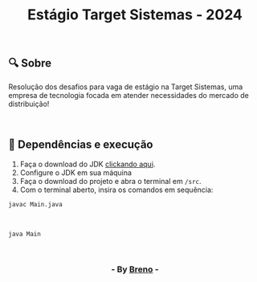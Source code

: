 <h1 align = "center"> Estágio Target Sistemas - 2024 </h1><br>

<h2> &#128269; Sobre </h2>

<p>Resolução dos desafios para vaga de estágio na Target Sistemas, uma empresa de tecnologia focada em atender necessidades do mercado de distribuição!</p><br>

<h2> &#128296; Dependências e execução </h2>

<ol>
   <li>Faça o download do JDK <a href="https://www.oracle.com/br/java/technologies/downloads/" target="_blank">clickando aqui</a>.</li>
   <li>Configure o JDK em sua máquina</li>
   <li>Faça o download do projeto e abra o terminal em <code>/src</code>.</li>
   <li>Com o terminal aberto, insira os comandos em sequência:</li>
</ol>

 	javac Main.java  
<br>

	java Main

<br><h3 align = "center"> - By <a href = "https://www.linkedin.com/in/breno-barbosa-de-oliveira-810866275/" target = "_blank">Breno</a> - </h3>
